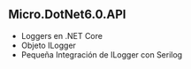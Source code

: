 ##  Micro.DotNet6.0.API  ##

* Loggers en .NET Core
* Objeto ILogger
* Pequeña Integración de ILogger con Serilog


 


